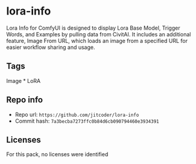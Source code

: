 # lora-info
Lora Info for ComfyUI is designed to display Lora Base Model, Trigger Words, and Examples by pulling data from CivitAI. It includes an additional feature, Image From URL, which loads an image from a specified URL for easier workflow sharing and usage.

## Tags
Image * LoRA

## Repo info
- Repo url: `https://github.com/jitcoder/lora-info`
- Commit hash: `7a3becba7273ffc0b84d6cb090794460e3934391`

## Licenses
For this pack, no licenses were identified